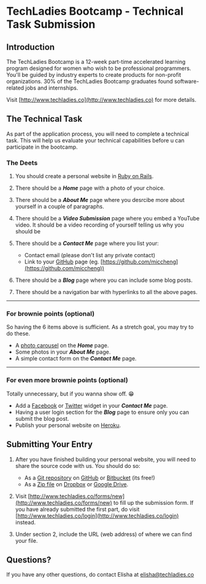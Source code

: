 # TechLadies Bootcamp - Technical Task Submission

## Introduction

The TechLadies Bootcamp is a 12-week part-time accelerated learning program designed for women who wish to be professional programmers. You'll be guided by industry experts to create products for non-profit organizations. 30% of the TechLadies Bootcamp graduates found software-related jobs and internships.

Visit [http://www.techladies.co](http://www.techladies.co) for more details.

## The Technical Task

As part of the application process, you will need to complete a technical task. This will help us evaluate your technical capabilities before u can participate in the bootcamp.

### The Deets

1. You should create a personal website in [Ruby on Rails](http://rubyonrails.org).
2. There should be a ***Home*** page with a photo of your choice.
3. There should be a ***About Me*** page where you desrcibe more about yourself in a couple of paragraphs.
4. There should be a ***Video Submission*** page where you embed a YouTube video. It should be a video recording of yourself telling us why you should be 
5. There should be a ***Contact Me*** page where you list your:

	- Contact email (please don't list any private contact)
	- Link to your [GitHub](https://github.com) page (eg. [https://github.com/miccheng](https://github.com/miccheng))

6. There should be a ***Blog*** page where you can include some blog posts.
7. There should be a navigation bar with hyperlinks to all the above pages.

---

### For brownie points (optional)

So having the 6 items above is sufficient. As a stretch goal, you may try to do these.

- A [photo carousel](https://www.w3schools.com/bootstrap/bootstrap_carousel.asp) on the ***Home*** page.
- Some photos in your ***About Me*** page.
- A simple contact form on the ***Contact Me*** page.

---

### For even more brownie points (optional)

Totally unnecessary, but if you wanna show off. 😁

- Add a [Facebook](https://developers.facebook.com/products/social-plugins/overview/) or [Twitter](https://dev.twitter.com/web/overview) widget in your ***Contact Me*** page.
- Having a user login section for the ***Blog*** page to ensure only you can submit the blog post.
- Publish your personal website on [Heroku](https://www.heroku.com).

## Submitting Your Entry

1. After you have finished building your personal website, you will need to share the source code with us. You should do so:

	- As a [Git repository](https://git-scm.com) on [GitHub](https://github.com) or [Bitbucket](https://bitbucket.org) (its free!)
	- As a [Zip file](https://en.wikipedia.org/wiki/Zip_(file_format)) on [Dropbox](https://www.dropbox.com) or [Google Drive](http://drive.google.com).

2. Visit [http://www.techladies.co/forms/new](http://www.techladies.co/forms/new) to fill up the submission form. If you have already submitted the first part, do visit [http://www.techladies.co/login](http://www.techladies.co/login) instead.
3. Under section 2, include the URL (web address) of where we can find your file.

## Questions?

If you have any other questions, do contact Elisha at elisha@techladies.co

